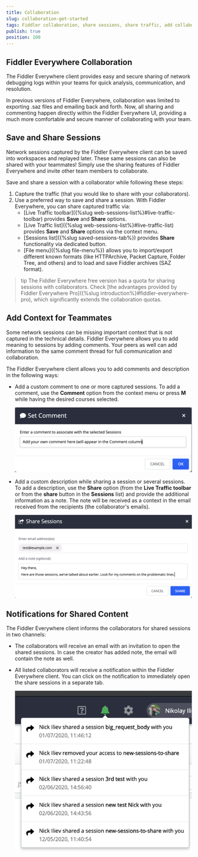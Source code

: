 ```yaml
---
title: Collaboration
slug: collaboration-get-started
tags: Fiddler collaboration, share sessions, share traffic, add collaborators, fiddler users
publish: true
position: 100
---
```


## Fiddler Everywhere Collaboration

The Fiddler Everywhere client provides easy and secure sharing of network debugging logs within your teams for quick analysis, communication, and resolution. 

In previous versions of Fiddler Everywhere, collaboration was limited to exporting .saz files and emailing back and forth. Now, all sharing and commenting happen directly within the Fiddler Everywhere UI, providing a much more comfortable and secure manner of collaborating with your team.

## Save and Share Sessions

Network sessions captured by the Fiddler Everywhere client can be saved into workspaces and replayed later. These same sessions can also be shared with your teammates! Simply use the sharing features of Fiddler Everywhere and invite other team members to collaborate.

Save and share a session with a collaborator while following these steps:
 1. Capture the traffic (that you would like to share with your collaborators).
 2. Use a preferred way to save and share a session. With Fiddler Everywhere, you can share captured traffic via:
    - [Live Traffic toolbar]({%slug web-sessions-list%}#live-traffic-toolbar) provides **Save** and **Share** options.
    - [Live Traffic list]({%slug web-sessions-list%}#live-traffic-list) provides **Save** and **Share** options via the context menu.
    - [Sessions list]({%slug saved-sessions-tab%}) provides **Share** functionality via dedicated button.
    - [File menu]({%slug file-menu%}) allows you to import/export different known formats (like HTTPArchive, Packet Capture, Folder Tree, and others) and to load and save Fiddler archives (SAZ format).

>tip The Fiddler Everywhere free version has a quota for sharing sessions with collaborators. Check [the advantages provided by Fiddler Everywhere Pro]({%slug introduction%}#fiddler-everywhere-pro), which significantly extends the collaboration quotas.

## Add Context for Teammates

Some network sessions can be missing important context that is not captured in the technical details. Fiddler Everywhere allows you to add meaning to sessions by adding comments. Your peers as well can add information to the same comment thread for full communication and collaboration.

The Fiddler Everywhere client allows you to add comments and description in the following ways:
- Add a custom comment to one or more captured sessions. To add a comment, use the **Comment** option from the context menu or press **M** while having the desired courses selected.

    ![Add a comment for selected sessions](../images/livetraffic/websessions/add-session-comment.png)

- Add a custom description while sharing a session or several sessions. To add a description, use the **Share** option (from the **Live Traffic toolbar** or from the **share** button in the **Sessions** list) and provide the additional information as a note. The note will be received as a context in the email received from the recipients (the collaborator's emails).

    ![Add a note in share prompt window](../images/livetraffic/websessions/websessions-toolbar-share-shareprompt.png)

## Notifications for Shared Content

The Fiddler Everywhere client informs the collaborators for shared sessions in two channels:
- The collaborators will receive an email with an invitation to open the shared sessions. In case the creator has added note, the email will contain the note as well.
- All listed collaborators will receive a notification within the Fiddler Everywhere client. You can click on the notification to immediately open the share sessions in a separate tab.

    ![Notification for received content](../images/settings/notifications-for-shared-content.png)